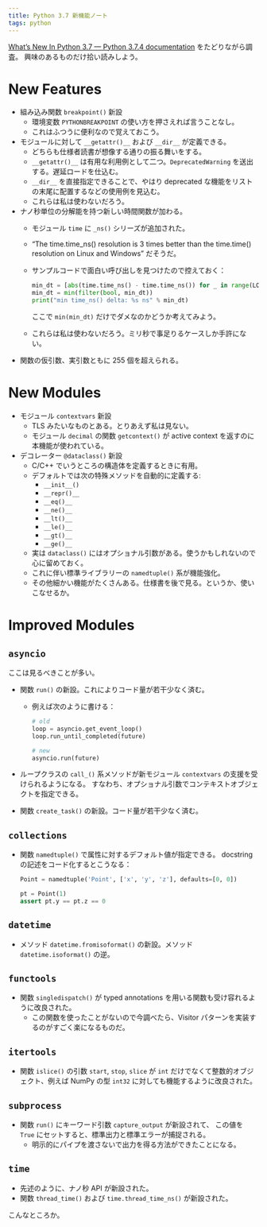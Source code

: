 ```yaml
---
title: Python 3.7 新機能ノート
tags: python
---
```


[What’s New In Python 3.7 — Python 3.7.4 documentation](https://docs.python.org/3/whatsnew/3.7.html) をたどりながら調査。
興味のあるものだけ拾い読みしよう。

# New Features

* 組み込み関数 `breakpoint()` 新設
  * 環境変数 `PYTHONBREAKPOINT` の使い方を押さえれば言うことなし。
  * これはふつうに便利なので覚えておこう。
* モジュールに対して `__getattr()__` および `__dir__` が定義できる。
  * どちらも仕様者読書が想像する通りの振る舞いをする。
  * `__getattr()__` は有用な利用例として二つ。`DeprecatedWarning` を送出する。遅延ロードを仕込む。
  * `__dir__` を直接指定できることで、やはり deprecated な機能をリストの末尾に配置するなどの使用例を見込む。
  * これらは私は使わないだろう。
* ナノ秒単位の分解能を持つ新しい時間関数が加わる。
  * モジュール `time` に `_ns()` シリーズが追加された。
  * <q>The time.time_ns() resolution is 3 times better than the time.time() resolution on Linux and Windows</q> だそうだ。
  * サンプルコードで面白い呼び出しを見つけたので控えておく：

    ```python
    min_dt = [abs(time.time_ns() - time.time_ns()) for _ in range(LOOPS)]
    min_dt = min(filter(bool, min_dt))
    print("min time_ns() delta: %s ns" % min_dt)
    ```

    ここで `min(min_dt)` だけでダメなのかどうか考えてみよう。

  * これらは私は使わないだろう。ミリ秒で事足りるケースしか手許にない。
* 関数の仮引数、実引数ともに 255 個を超えられる。

# New Modules

* モジュール `contextvars` 新設
  * TLS みたいなものとある。とりあえず私は見ない。
  * モジュール `decimal` の関数 `getcontext()` が active context を返すのに本機能が使われている。
* デコレーター `@dataclass()` 新設
  * C/C++ でいうところの構造体を定義するときに有用。
  * デフォルトでは次の特殊メソッドを自動的に定義する:
    * `__init__()`
    * `__repr()__`
    * `__eq()__`
    * `__ne()__`
    * `__lt()__`
    * `__le()__`
    * `__gt()__`
    * `__ge()__`
  * 実は `dataclass()` にはオプショナル引数がある。使うかもしれないので心に留めておく。
  * これに伴い標準ライブラリーの `namedtuple()` 系が機能強化。
  * その他細かい機能がたくさんある。仕様書を後で見る。というか、使いこなせるか。

# Improved Modules

## `asyncio`

ここは見るべきことが多い。

* 関数 `run()` の新設。これによりコード量が若干少なく済む。
  * 例えば次のように書ける：

    ```python
    # old
    loop = asyncio.get_event_loop()
    loop.run_until_completed(future)

    # new
    asyncio.run(future)
    ```

* ループクラスの `call_()` 系メソッドが新モジュール `contextvars` の支援を受けられるようになる。
  すなわち、オプショナル引数でコンテキストオブジェクトを指定できる。
* 関数 `create_task()` の新設。コード量が若干少なく済む。

## `collections`

* 関数 `namedtuple()` で属性に対するデフォルト値が指定できる。
  docstring の記述をコード化するとこうなる：

  ```python
  Point = namedtuple('Point', ['x', 'y', 'z'], defaults=[0, 0])

  pt = Point(1)
  assert pt.y == pt.z == 0
  ```

## `datetime`

* メソッド `datetime.fromisoformat()` の新設。メソッド `datetime.isoformat()` の逆。

## `functools`

* 関数 `singledispatch()` が typed annotations を用いる関数も受け容れるように改良された。
  * この関数を使ったことがないので今調べたら、Visitor パターンを実装するのがすごく楽になるものだ。

## `itertools`

* 関数 `islice()` の引数 `start`, `stop`, `slice` が `int` だけでなくて整数的オブジェクト、例えば NumPy の型 `int32` に対しても機能するように改良された。

## `subprocess`

* 関数 `run()` にキーワード引数 `capture_output` が新設されて、
  この値を `True` にセットすると、標準出力と標準エラーが捕捉される。
  * 明示的にパイプを渡さないで出力を得る方法ができたことになる。

## `time`

* 先述のように、ナノ秒 API が新設された。
* 関数 `thread_time()` および `time.thread_time_ns()` が新設された。

こんなところか。
